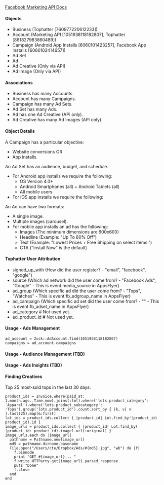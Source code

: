 [Facebook Marketing API Docs](https://developers.facebook.com/docs/reference/ads-api/)

#### Objects

- Business (Tophatter [760977220612233])
- Account (Marketing API [1051938118182807], Tophatter [861827983860489])
- Campaign (Android App Installs [6060101423257], Facebook App Installs [6060102414657])
- Ad Set
- Ad
- Ad Creative (Only via API)
- Ad Image (Only via API)

#### Associations

- Business has many Accounts.
- Account has many Campaigns.
- Campaign has many Ad Sets.
- Ad Set has many Ads.
- Ad has one Ad Creative (API only).
- Ad Creative has many Ad Images (API only).

#### Object Details

A Campaign has a particular objective:
- Website conversions OR
- App installs.

An Ad Set has an audience, budget, and schedule.
- For Android app installs we require the following:
  * OS Version 4.0+
  * Android Smartphones (all) + Android Tablets (all)
  * All mobile users
- For iOS app installs we require the following:

An Ad can have two formats:
- A single image.
- Multiple images (carousel).
- For mobile app installs an ad has the following:
  * Images (The minimum dimensions are 600x600)
  * Headline (Example: "Up To 80% Off")
  * Text (Example: "Lowest Prices + Free Shipping on select items.")
  * CTA ("Install Now" is the default)

#### Tophatter User Attribution

- signed_up_with (How did the user register? - "email", "facebook", "google")
- source (Which ad network did the user come from? - "Facebook Ads", "Google" - This is event.media_source in AppsFlyer)
- ad_group (Which specific ad did the user come from? - "Tops", "Watches" - This is event.fb_adgroup_name in AppsFlyer)
- ad_campaign (Which specific ad set did the user come from? - "" - This is event.fb_adset_name in AppsFlyer)
- ad_category # Not used yet.
- ad_product_id # Not used yet.

#### Usage - Ads Management

```
ad_account = Zuck::AdAccount.find(1051938118182807)
campaigns = ad_account.campaigns
```

#### Usage - Audience Management (TBD)

#### Usage - Ads Insights (TBD)

#### Finding Creatives

Top 25 most-sold tops in the last 30 days:

```
product_ids = Invoice.where(paid_at: 1.month.ago..Time.now).joins(:lot).where('lots.product_category': 'Apparel').where('lots.product_subcategory': 'Tops').group('lots.product_id').count.sort_by { |k, v| v }.last(25).map(&:first)
lot_ids = product_ids.collect { |product_id| Lot.find_by!(product_id: product_id).id }
image_urls = product_ids.collect { |product_id| Lot.find_by!(product_id: product_id).image1.url(:original) }
image_urls.each do |image_url|
  pathname = Pathname.new(image_url)
  md5 = pathname.dirname.basename
  File.open("/Users/cte/Dropbox/Ads/#{md5}.jpg", "wb") do |f|
    f.binmode
    print "GET #{image_url}... "
    f.write HTTParty.get(image_url).parsed_response
    puts "Done"
    f.close
  end
end
```
